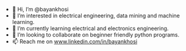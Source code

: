 - 👋 Hi, I’m @bayankhosi
- 👀 I’m interested in electrical engineering, data mining and machine learning.
- 🌱 I’m currently learning electrical and electronics engineering.
- 💞️ I’m looking to collaborate on beginner friendly python programs.
- 📫 Reach me on www.linkedin.com/in/bayankhosi

<!---
bayankhosi/bayankhosi is a ✨ special ✨ repository because its `README.md` (this file) appears on your GitHub profile.
You can click the Preview link to take a look at your changes.
--->
